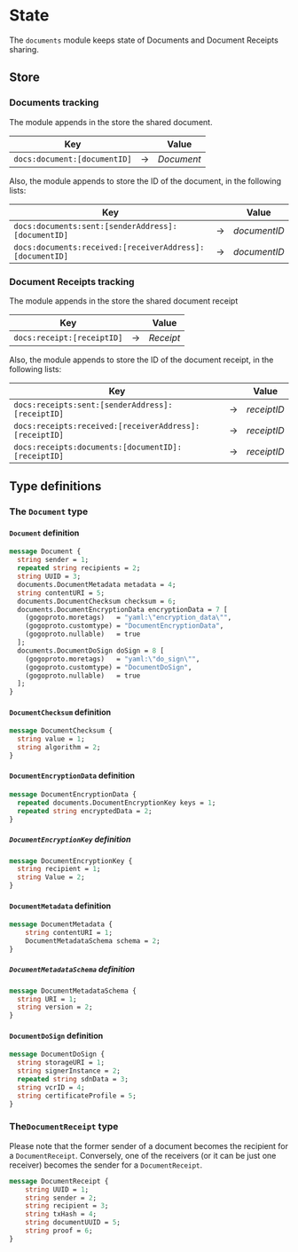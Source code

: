<!--
order: 1
-->

# State

The `documents` module keeps state of Documents and Document Receipts sharing.

## Store

### Documents tracking

The module appends in the store the shared document.

| Key |  | Value |
| ------- | ---------- | ---------- | 
| `docs:document:[documentID]` | &rarr; | _Document_ |

Also, the module appends to store the ID of the document, in the following lists:

| Key |  | Value |
| ------- | ---------- | ---------- | 
| `docs:documents:sent:[senderAddress]:[documentID]` | &rarr; | _documentID_ |
| `docs:documents:received:[receiverAddress]:[documentID]` | &rarr; | _documentID_ |

### Document Receipts tracking

The module appends in the store the shared document receipt

| Key |  | Value |
| ------- | ---------- | ---------- | 
| `docs:receipt:[receiptID]` | &rarr; | _Receipt_ |

Also, the module appends to store the ID of the document receipt, in the following lists:

| Key |  | Value |
| ------- | ---------- | ---------- | 
| `docs:receipts:sent:[senderAddress]:[receiptID]` | &rarr; | _receiptID_ |
| `docs:receipts:received:[receiverAddress]:[receiptID]` | &rarr; | _receiptID_ |
| `docs:receipts:documents:[documentID]:[receiptID]` | &rarr; | _receiptID_ |

## Type definitions

### The `Document` type

#### `Document` definition
```protobuf
message Document {
  string sender = 1; 
  repeated string recipients = 2; 
  string UUID = 3; 
  documents.DocumentMetadata metadata = 4; 
  string contentURI = 5; 
  documents.DocumentChecksum checksum = 6; 
  documents.DocumentEncryptionData encryptionData = 7 [
    (gogoproto.moretags)   = "yaml:\"encryption_data\"",
    (gogoproto.customtype) = "DocumentEncryptionData",
    (gogoproto.nullable)   = true
  ]; 
  documents.DocumentDoSign doSign = 8 [
    (gogoproto.moretags)   = "yaml:\"do_sign\"",
    (gogoproto.customtype) = "DocumentDoSign",
    (gogoproto.nullable)   = true
  ];
}
```

#### `DocumentChecksum` definition

```protobuf
message DocumentChecksum {
  string value = 1;
  string algorithm = 2;
}
```

#### `DocumentEncryptionData` definition

```protobuf
message DocumentEncryptionData {
  repeated documents.DocumentEncryptionKey keys = 1;
  repeated string encryptedData = 2;
}
```

##### `DocumentEncryptionKey` definition

```protobuf
message DocumentEncryptionKey {
  string recipient = 1;
  string Value = 2;
}
```

#### `DocumentMetadata` definition

```protobuf
message DocumentMetadata {
	string contentURI = 1;
	DocumentMetadataSchema schema = 2;
}
```

##### `DocumentMetadataSchema` definition

```protobuf
message DocumentMetadataSchema {
  string URI = 1;
  string version = 2;
}
```

#### `DocumentDoSign` definition

```protobuf
message DocumentDoSign {
  string storageURI = 1;
  string signerInstance = 2;
  repeated string sdnData = 3; 
  string vcrID = 4;
  string certificateProfile = 5;
}
```

### The`DocumentReceipt` type

Please note that the former sender of a document becomes the recipient for a `DocumentReceipt`.
Conversely, one of the receivers (or it can be just one receiver) becomes the sender for a `DocumentReceipt`.

```protobuf
message DocumentReceipt {
    string UUID = 1; 
    string sender = 2; 
    string recipient = 3; 
    string txHash = 4; 
    string documentUUID = 5;
    string proof = 6;
}
```
